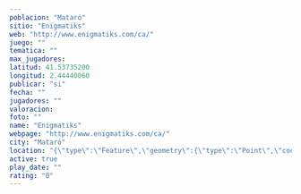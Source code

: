 ```yaml
---
poblacion: "Mataró"
sitio: "Enigmatiks"
web: "http://www.enigmatiks.com/ca/"
juego: ""
tematica: ""
max_jugadores: 
latitud: 41.53735200
longitud: 2.44440060
publicar: "si"
fecha: ""
jugadores: ""
valoracion: 
foto: ""
name: "Enigmatiks"
webpage: "http://www.enigmatiks.com/ca/"
city: "Mataró"
location: "{\"type\":\"Feature\",\"geometry\":{\"type\":\"Point\",\"coordinates\":[41.537352,2.4444006]}}"
active: true
play_date: ""
rating: "0"
---
```

